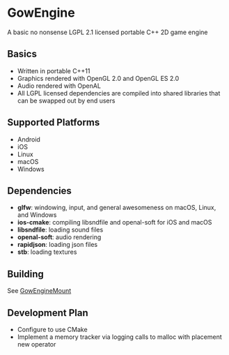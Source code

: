 # GowEngine
A basic no nonsense LGPL 2.1 licensed portable C++ 2D game engine

## Basics
* Written in portable C++11
* Graphics rendered with OpenGL 2.0 and OpenGL ES 2.0
* Audio rendered with OpenAL
* All LGPL licensed dependencies are compiled into shared libraries that can be swapped out by end users

## Supported Platforms
* Android
* iOS
* Linux
* macOS
* Windows

## Dependencies
* **glfw**: windowing, input, and general awesomeness on macOS, Linux, and Windows
* **ios-cmake**: compiling libsndfile and openal-soft for iOS and macOS
* **libsndfile**: loading sound files
* **openal-soft**: audio rendering
* **rapidjson**: loading json files
* **stb**: loading textures

## Building
See [GowEngineMount](https://github.com/sgowen/GowEngineMount)

## Development Plan
* Configure to use CMake
* Implement a memory tracker via logging calls to malloc with placement new operator
